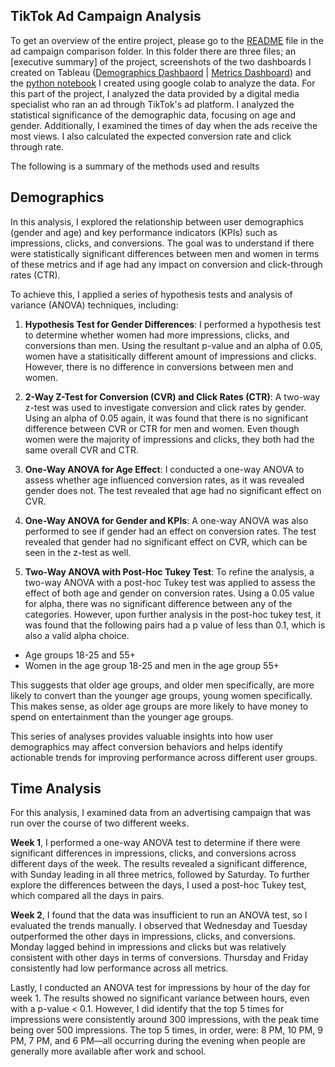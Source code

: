 ## TikTok Ad Campaign Analysis

To get an overview of the entire project, please go to the [README](https://github.com/ariannalangton/Portfolio/blob/main/ad_campaign_comparison/README.md) file in the ad campaign comparison folder. In this folder there are three files; an [executive summary] of the project,  screenshots of the two dashboards I created on Tableau ([Demographics Dashbaord](https://public.tableau.com/app/profile/arianna.langton5684/viz/TikTokDemographicDataDashboards/Metrics) | [Metrics Dashboard](https://public.tableau.com/app/profile/arianna.langton5684/viz/TiktokAdMetricsDashboards/Story1)) and the [python notebook]() I created using google colab to analyze the data. For this part of the project, I analyzed the data provided by a digital media specialist who ran an ad through TikTok's ad platform. I analyzed the statistical significance of the demographic data, focusing on age and gender. Additionally, I examined the times of day when the ads receive the most views. I also calculated the expected conversion rate and click through rate.

The following is a summary of the methods used and results

## Demographics

In this analysis, I explored the relationship between user demographics (gender and age) and key performance indicators (KPIs) such as impressions, clicks, and conversions. The goal was to understand if there were statistically significant differences between men and women in terms of these metrics and if age had any impact on conversion and click-through rates (CTR).

To achieve this, I applied a series of hypothesis tests and analysis of variance (ANOVA) techniques, including:

1. **Hypothesis Test for Gender Differences**: I performed a hypothesis test to determine whether women had more impressions, clicks, and conversions than men. Using the resultant p-value and an alpha of 0.05, women have a statisitically different amount of impressions and clicks. However, there is no difference in conversions between men and women.
  
2. **2-Way Z-Test for Conversion (CVR) and Click Rates (CTR)**: A two-way z-test was used to investigate conversion and click rates by gender. Using an alpha of 0.05 again, it was found that there is no significant difference between CVR or CTR for men and women. Even though women were the majority of impressions and clicks, they both had the same overall CVR and CTR.
  
3. **One-Way ANOVA for Age Effect**: I conducted a one-way ANOVA to assess whether age influenced conversion rates, as it was revealed gender does not. The test revealed that age had no significant effect on CVR.

4. **One-Way ANOVA for Gender and KPIs**: A one-way ANOVA was also performed to see if gender had an effect on conversion rates. The test revealed that gender had no significant effect on CVR, which can be seen in the z-test as well.

5. **Two-Way ANOVA with Post-Hoc Tukey Test**: To refine the analysis, a two-way ANOVA with a post-hoc Tukey test was applied to assess the effect of both age and gender on conversion rates. Using a 0.05 value for alpha, there was no significant difference between any of the categories. However, upon further analysis in the post-hoc tukey test, it was found that the following pairs had a p value of less than 0.1, which is also a valid alpha choice.
  - Age groups 18-25 and 55+
  - Women in the age group 18-25 and men in the age group 55+

 This suggests that older age groups, and older men specifically, are more likely to convert than the younger age groups, young women specifically. This makes sense, as older age groups are more likely to have money to spend on entertainment than the younger age groups.

This series of analyses provides valuable insights into how user demographics may affect conversion behaviors and helps identify actionable trends for improving performance across different user groups.

## Time Analysis

 For this analysis, I examined data from an advertising campaign that was run over the course of two different weeks.

 **Week 1**, I performed a one-way ANOVA test to determine if there were significant differences in impressions, clicks, and conversions across different days of the week. The results revealed a significant difference, with Sunday leading in all three metrics, followed by Saturday. To further explore the differences between the days, I used a post-hoc Tukey test, which compared all the days in pairs.

**Week 2**, I found that the data was insufficient to run an ANOVA test, so I evaluated the trends manually. I observed that Wednesday and Tuesday outperformed the other days in impressions, clicks, and conversions. Monday lagged behind in impressions and clicks but was relatively consistent with other days in terms of conversions. Thursday and Friday consistently had low performance across all metrics.

Lastly, I conducted an ANOVA test for impressions by hour of the day for week 1. The results showed no significant variance between hours, even with a p-value < 0.1. However, I did identify that the top 5 times for impressions were consistently around 300 impressions, with the peak time being over 500 impressions. The top 5 times, in order, were: 8 PM, 10 PM, 9 PM, 7 PM, and 6 PM—all occurring during the evening when people are generally more available after work and school.
